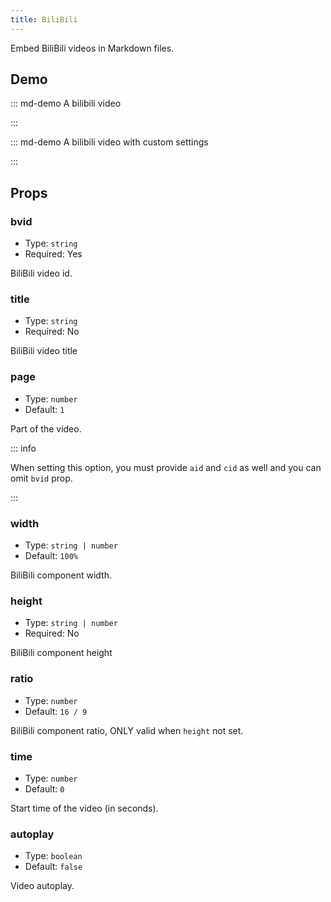 ```yaml
---
title: BiliBili
---
```


Embed BiliBili videos in Markdown files.

<!-- more -->

## Demo

<!-- #region demo -->

::: md-demo A bilibili video

<BiliBili bvid="BV1kt411o7C3" />

:::

::: md-demo A bilibili video with custom settings

<BiliBili aid="34304064" cid="109293122" ratio="9:16" time="60" page="2" />

:::

<!-- #endregion demo -->

## Props

### bvid

- Type: `string`
- Required: Yes

BiliBili video id.

### title

- Type: `string`
- Required: No

BiliBili video title

### page

- Type: `number`
- Default: `1`

Part of the video.

::: info

When setting this option, you must provide `aid` and `cid` as well and you can omit `bvid` prop.

:::

### width

- Type: `string | number`
- Default: `100%`

BiliBili component width.

### height

- Type: `string | number`
- Required: No

BiliBili component height

### ratio

- Type: `number`
- Default: `16 / 9`

BiliBili component ratio, ONLY valid when `height` not set.

### time

- Type: `number`
- Default: `0`

Start time of the video (in seconds).

### autoplay

- Type: `boolean`
- Default: `false`

Video autoplay.
